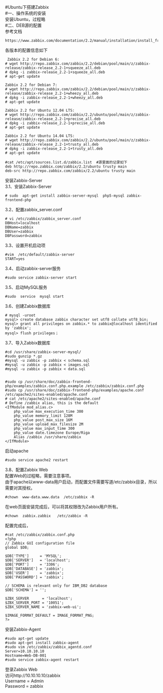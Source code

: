 #Ubuntu下搭建Zabbix   
#一、操作系统的安装  
安装Ubuntu，过程略  
#二、DEB源的配置   
参考文档
```
https://www.zabbix.com/documentation/2.2/manual/installation/install_from_packages 
```
各版本的配置信息如下   
```
 Zabbix 2.2 for Debian 6:
# wget http://repo.zabbix.com/zabbix/2.2/debian/pool/main/z/zabbix-release/zabbix-release_2.2-1+squeeze_all.deb
# dpkg -i zabbix-release_2.2-1+squeeze_all.deb
# apt-get update

Zabbix 2.2 for Debian 7:
# wget http://repo.zabbix.com/zabbix/2.2/debian/pool/main/z/zabbix-release/zabbix-release_2.2-1+wheezy_all.deb
# dpkg -i zabbix-release_2.2-1+wheezy_all.deb
# apt-get update

Zabbix 2.2 for Ubuntu 12.04 LTS:
# wget http://repo.zabbix.com/zabbix/2.2/ubuntu/pool/main/z/zabbix-release/zabbix-release_2.2-1+precise_all.deb
# dpkg -i zabbix-release_2.2-1+precise_all.deb
# apt-get update

Zabbix 2.2 for Ubuntu 14.04 LTS:
# wget http://repo.zabbix.com/zabbix/2.2/ubuntu/pool/main/z/zabbix-release/zabbix-release_2.2-1+trusty_all.deb
# dpkg -i zabbix-release_2.2-1+trusty_all.deb
# apt-get update

#cat /etc/apt/sources.list.d/zabbix.list  #源里面的记录如下
deb http://repo.zabbix.com/zabbix/2.2/ubuntu trusty main
deb-src http://repo.zabbix.com/zabbix/2.2/ubuntu trusty main
```
安装Zabbix-Server   
3.1、安装Zabbix-Server   
```
# sudo  apt-get install zabbix-server-mysql  php5-mysql zabbix-frontend-php 
```
3.2、配置zabbix_server.conf   
```
# vi /etc/zabbix/zabbix_server.conf
DBHost=localhost
DBName=zabbix
DBUser=zabbix
DBPassword=zabbix
```
3.3、设置开机启动项   
```
#vim  /etc/default/zabbix-server
START=yes
```
3.4、启动zabbix-server服务   
```
#sudo service zabbix-server start
```

3.5、启动MySQL服务   
```
#sudo  service  mysql start
```

3.6、创建Zabbix数据库   
```
# mysql -uroot
mysql> create database zabbix character set utf8 collate utf8_bin;
mysql> grant all privileges on zabbix.* to zabbix@localhost identified by 'zabbix';
mysql> flush privileges；
```
3.7、导入Zabbix数据库   
```
#cd /usr/share/zabbix-server-mysql/
#sudo gunzip *.gz
#mysql -u zabbix -p zabbix < schema.sql
#mysql -u zabbix -p zabbix < images.sql
#mysql -u zabbix -p zabbix < data.sql


#sudo cp /usr/share/doc/zabbix-frontend-php/examples/zabbix.conf.php.example /etc/zabbix/zabbix.conf.php
#sudo cp /usr/share/doc/zabbix-frontend-php/examples/apache.conf /etc/apache2/sites-enabled/apache.conf
# cat /etc/apache2/sites-enabled/apache.conf 
# Define /zabbix alias, this is the default
<IfModule mod_alias.c>
    php_value max_execution_time 300
    php_value memory_limit 128M
    php_value post_max_size 16M
    php_value upload_max_filesize 2M
    php_value max_input_time 300
    php_value date.timezone Europe/Riga
    Alias /zabbix /usr/share/zabbix
</IfModule>
```
启动apache   
```
#sudo service apache2 restart
```

3.8、配置Zabbix Web   
配置Web的过程略，需要注意事项。   
由于apache以www-data用户启动，而配置文件需要写道/etc/zabbix目录，所以需要对其授权。   
```
#chown  www-data.www.data  /etc/zabbix -R
```
在web页面安装完成后，可以将其权限改为Zabbix用户所有。   
```
#chown  zabbix.zabbix   /etc/zabbix -R
```
配置完成后，  
```
#cat /etc/zabbix/zabbix.conf.php 
<?php
// Zabbix GUI configuration file
global $DB;

$DB['TYPE']     = 'MYSQL';
$DB['SERVER']   = 'localhost';
$DB['PORT']     = '3306';
$DB['DATABASE'] = 'zabbix';
$DB['USER']     = 'zabbix';
$DB['PASSWORD'] = 'zabbix';

// SCHEMA is relevant only for IBM_DB2 database
$DB['SCHEMA'] = '';

$ZBX_SERVER      = 'localhost';
$ZBX_SERVER_PORT = '10051';
$ZBX_SERVER_NAME = 'zabbix-web-ui';

$IMAGE_FORMAT_DEFAULT = IMAGE_FORMAT_PNG;
?>
```

安装Zabbix-Agent    
```
#sudo apt-get update
#sudo apt-get install zabbix-agent
#sudo vim /etc/zabbix/zabbix_agentd.conf
Server=10.10.10.10
Hostname=Web-DB-001
#sudo service zabbix-agent restart
```



登录Zabbix Web   
访问http://10.10.10.10/zabbix   
Username = Admin   
Password = zabbix   








